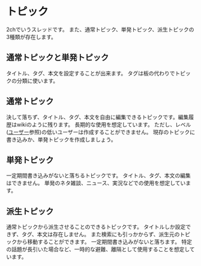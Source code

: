 # トピック
2chでいうスレッドです。
また、通常トピック、単発トピック、派生トピックの3種類が存在します。

## 通常トピックと単発トピック
タイトル、タグ、本文を設定することが出来ます。
タグは板の代わりでトピックの分類に使います。

## 通常トピック
決して落ちず、タイトル、タグ、本文を自由に編集できるトピックです。編集履歴はwikiのように残ります。
長期的な使用を想定しています。
ただし、レベル([ユーザー](user.md)参照)の低いユーザーは作成することができません。
現存のトピックに書き込みか、単発トピックを作成しましょう。

## 単発トピック
一定期間書き込みがないと落ちるトピックです。
タイトル、タグ、本文の編集はできません。
単発のネタ雑談、ニュース、実況などでの使用を想定しています。

## 派生トピック
通常トピックから派生させることのできるトピックです。
タイトルしか設定できず、タグ、本文は存在しません。
また検索にも引っかからず、派生元のトピックから移動することができます。
一定期間書き込みがないと落ちます。
特定の話題が長引いた場合など、一時的な避難、離隔として使用することを想定しています。